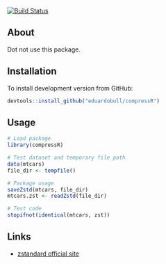 [![Build Status](https://travis-ci.com/eduardobull/compressR.svg?branch=master)](https://travis-ci.com/eduardobull/compressR)

About
-----

Dot not use this package.


Installation
------------

To install development version from GitHub:

``` r
devtools::install_github("eduardobull/compressR")
```


Usage
-----

``` r
# Load package
library(compressR)

# Test dataset and temporary file path
data(mtcars)
file_dir <- tempfile()

# Package usage
saveZstd(mtcars, file_dir)
mtcars.zst <- readZstd(file_dir)

# Test code
stopifnot(identical(mtcars, zst))
```


Links
-----

-   [zstandard official site](http://facebook.github.io/zstd/)
